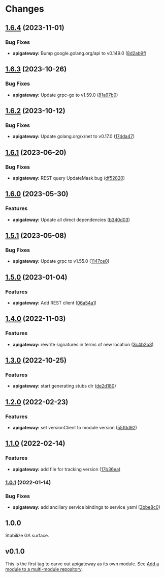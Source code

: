 # Changes

## [1.6.4](https://github.com/googleapis/google-cloud-go/compare/apigateway/v1.6.3...apigateway/v1.6.4) (2023-11-01)


### Bug Fixes

* **apigateway:** Bump google.golang.org/api to v0.149.0 ([8d2ab9f](https://github.com/googleapis/google-cloud-go/commit/8d2ab9f320a86c1c0fab90513fc05861561d0880))

## [1.6.3](https://github.com/googleapis/google-cloud-go/compare/apigateway/v1.6.2...apigateway/v1.6.3) (2023-10-26)


### Bug Fixes

* **apigateway:** Update grpc-go to v1.59.0 ([81a97b0](https://github.com/googleapis/google-cloud-go/commit/81a97b06cb28b25432e4ece595c55a9857e960b7))

## [1.6.2](https://github.com/googleapis/google-cloud-go/compare/apigateway/v1.6.1...apigateway/v1.6.2) (2023-10-12)


### Bug Fixes

* **apigateway:** Update golang.org/x/net to v0.17.0 ([174da47](https://github.com/googleapis/google-cloud-go/commit/174da47254fefb12921bbfc65b7829a453af6f5d))

## [1.6.1](https://github.com/googleapis/google-cloud-go/compare/apigateway-v1.6.0...apigateway/v1.6.1) (2023-06-20)


### Bug Fixes

* **apigateway:** REST query UpdateMask bug ([df52820](https://github.com/googleapis/google-cloud-go/commit/df52820b0e7721954809a8aa8700b93c5662dc9b))

## [1.6.0](https://github.com/googleapis/google-cloud-go/compare/apigateway/v1.5.1...apigateway/v1.6.0) (2023-05-30)


### Features

* **apigateway:** Update all direct dependencies ([b340d03](https://github.com/googleapis/google-cloud-go/commit/b340d030f2b52a4ce48846ce63984b28583abde6))

## [1.5.1](https://github.com/googleapis/google-cloud-go/compare/apigateway/v1.5.0...apigateway/v1.5.1) (2023-05-08)


### Bug Fixes

* **apigateway:** Update grpc to v1.55.0 ([1147ce0](https://github.com/googleapis/google-cloud-go/commit/1147ce02a990276ca4f8ab7a1ab65c14da4450ef))

## [1.5.0](https://github.com/googleapis/google-cloud-go/compare/apigateway/v1.4.0...apigateway/v1.5.0) (2023-01-04)


### Features

* **apigateway:** Add REST client ([06a54a1](https://github.com/googleapis/google-cloud-go/commit/06a54a16a5866cce966547c51e203b9e09a25bc0))

## [1.4.0](https://github.com/googleapis/google-cloud-go/compare/apigateway/v1.3.0...apigateway/v1.4.0) (2022-11-03)


### Features

* **apigateway:** rewrite signatures in terms of new location ([3c4b2b3](https://github.com/googleapis/google-cloud-go/commit/3c4b2b34565795537aac1661e6af2442437e34ad))

## [1.3.0](https://github.com/googleapis/google-cloud-go/compare/apigateway/v1.2.0...apigateway/v1.3.0) (2022-10-25)


### Features

* **apigateway:** start generating stubs dir ([de2d180](https://github.com/googleapis/google-cloud-go/commit/de2d18066dc613b72f6f8db93ca60146dabcfdcc))

## [1.2.0](https://github.com/googleapis/google-cloud-go/compare/apigateway/v1.1.0...apigateway/v1.2.0) (2022-02-23)


### Features

* **apigateway:** set versionClient to module version ([55f0d92](https://github.com/googleapis/google-cloud-go/commit/55f0d92bf112f14b024b4ab0076c9875a17423c9))

## [1.1.0](https://github.com/googleapis/google-cloud-go/compare/apigateway/v1.0.1...apigateway/v1.1.0) (2022-02-14)


### Features

* **apigateway:** add file for tracking version ([17b36ea](https://github.com/googleapis/google-cloud-go/commit/17b36ead42a96b1a01105122074e65164357519e))

### [1.0.1](https://www.github.com/googleapis/google-cloud-go/compare/apigateway/v1.0.0...apigateway/v1.0.1) (2022-01-14)


### Bug Fixes

* **apigateway:** add ancillary service bindings to service_yaml ([3bbe8c0](https://www.github.com/googleapis/google-cloud-go/commit/3bbe8c0c558c06ef5865bb79eb228b6da667ddb3))

## 1.0.0

Stabilize GA surface.

## v0.1.0

This is the first tag to carve out apigateway as its own module. See
[Add a module to a multi-module repository](https://github.com/golang/go/wiki/Modules#is-it-possible-to-add-a-module-to-a-multi-module-repository).
